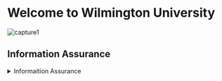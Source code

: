 # Welcome to Wilmington University

![capture1](https://user-images.githubusercontent.com/44885441/48521130-2ff67780-e841-11e8-8efa-807518dbd66f.PNG)

## Information Assurance

<details>
<summary> Informaition Assurance </summary>
<br>
<pre>

----------------------
 |  Information Assurance     | Instructor                 | Cost                       | Schedule                 | 
| -------------------------- |:--------------------------:| --------------------------:|--------------------------
| - MAJ 6610                 | Mario Yepes                | $1600                      |Wednesday / Tuesday       |
| - MAJ 7000                 | James Jones                | $1600                      |Tuesday / Thursday        |
| - SEC 6010                 | Ryan Connor                | $1400                      |Friday                    |
| - SEC 6030                 | Jhon Smith                 | $1400                      |Monday                    |
| - SEC 6060                 | Beverly Flowers            | $1400                      |Thursday      
<pre>
 
 

<details>
<summary> Informaition Assurance </summary>
<br>
<pre>

----------------------
<details open>
 |  Information Assurance     | Instructor                 | Cost                       | Schedule                 | 
| -------------------------- |:--------------------------:| --------------------------:|--------------------------
| - MAJ 6610                 | Mario Yepes                | $1600                      |Wednesday / Tuesday       |
| - MAJ 7000                 | James Jones                | $1600                      |Tuesday / Thursday        |
| - SEC 6010                 | Ryan Connor                | $1400                      |Friday                    |
| - SEC 6030                 | Jhon Smith                 | $1400                      |Monday                    |
| - SEC 6060                 | Beverly Flowers            | $1400                      |Thursday      
 

